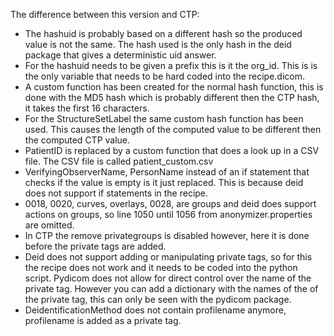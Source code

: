 The difference between this version and CTP:
- The hashuid is probably based on a different hash so the produced value is not the same. The hash used is the only hash in the deid package that gives a deterministic uid answer.
- For the hashuid needs to be given a prefix this is it the org_id. This is is the only variable that needs to be hard coded into the recipe.dicom.
- A custom function has been created for the normal hash function, this is done with the MD5 hash which is probably different then the CTP hash, it takes the first 16 characters.
- For the StructureSetLabel the same custom hash function has been used. This causes the length of the computed value to be different then the computed CTP value.
- PatientID is replaced by a custom function that does a look up in a CSV file. The CSV file is called patient_custom.csv
- VerifyingObserverName, PersonName instead of an if statement that checks if the value is empty is it just replaced. This is because deid does not support if statements in the recipe.
- 0018, 0020, curves, overlays, 0028, are groups and deid does support actions on groups, so line 1050 until 1056 from anonymizer.properties are omitted.
- In CTP the remove privategroups is disabled however, here it is done before the private tags are added.
- Deid does not support adding or manipulating private tags, so for this the recipe does not work and it needs to be coded into the python script. Pydicom does not allow for direct control over the name of the private tag. However you can add a dictionary with the names of the of the private tag, this can only be seen with the pydicom package.
- DeidentificationMethod does not contain profilename anymore, profilename is added as a private tag.

